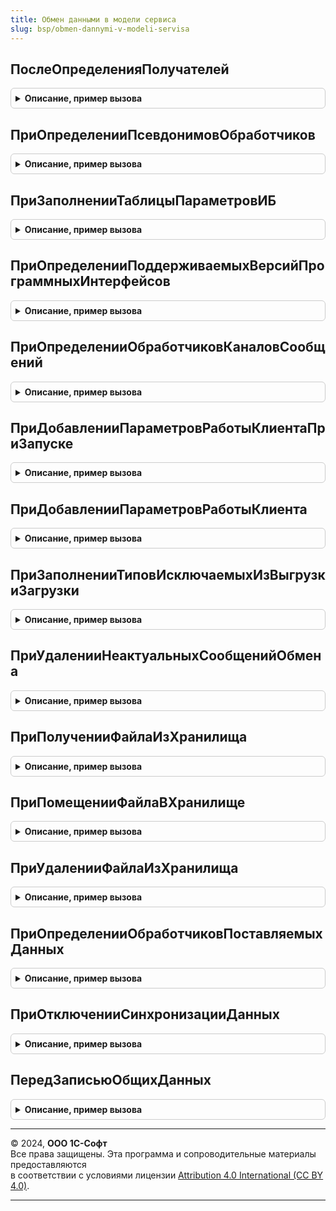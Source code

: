 ```yaml
---
title: Обмен данными в модели сервиса
slug: bsp/obmen-dannymi-v-modeli-servisa
---
```



## ПослеОпределенияПолучателей
<details style="margin: 1em 0; padding: 0.5em; border: 1px solid #ccc; border-radius: 6px;">

<summary style="font-weight: bold; cursor: pointer;">Описание, пример вызова</summary>

```bsl

// Обработчик "После определения получателей".
// Вызывается при регистрации объектов в плане обмена.
// Устанавливает константу-признак изменения данных
// и отсылает менеджеру сервиса сообщение об изменении с номером текущей области.
//
// Параметры:
//   Данные         - СправочникОбъект
//                  - ДокументОбъект - объект для получения значений реквизитов и других свойств.
//   Получатели     - Массив из ПланОбменаСсылка - узлы плана обмена.
//   ИмяПланаОбмена - Строка - имя плана обмена, как оно задано в конфигураторе.
//
Процедура ПослеОпределенияПолучателей(Данные, Получатели, ИмяПланаОбмена) Экспорт
```

Пример вызова
```bsl
ОбменДаннымиВМоделиСервиса.ПослеОпределенияПолучателей(Данные, Получатели, ИмяПланаОбмена) 
```
</details>

## ПриОпределенииПсевдонимовОбработчиков
<details style="margin: 1em 0; padding: 0.5em; border: 1px solid #ccc; border-radius: 6px;">

<summary style="font-weight: bold; cursor: pointer;">Описание, пример вызова</summary>

```bsl

// Заполняет соответствие имен методов их псевдонимам для вызова из очереди заданий.
//
// Параметры:
//   СоответствиеИменПсевдонимам - Соответствие из КлючИЗначение - имена методов и соответствующие им псевдонимы:
//     Ключ - псевдоним метода, например ОчиститьОбластьДанных
//     Значение - имя метода для вызова, например РаботаВМоделиСервиса.ОчиститьОбластьДанных
//                В качестве значения можно указать Неопределено, в этом случае считается что имя
//                совпадает с псевдонимом.
//
Процедура ПриОпределенииПсевдонимовОбработчиков(СоответствиеИменПсевдонимам) Экспорт
```

Пример вызова
```bsl
ОбменДаннымиВМоделиСервиса.ПриОпределенииПсевдонимовОбработчиков(СоответствиеИменПсевдонимам) 
```
</details>

## ПриЗаполненииТаблицыПараметровИБ
<details style="margin: 1em 0; padding: 0.5em; border: 1px solid #ccc; border-radius: 6px;">

<summary style="font-weight: bold; cursor: pointer;">Описание, пример вызова</summary>

```bsl

// Формирует список параметров ИБ.
//
// Параметры:
//   ТаблицаПараметров - ТаблицаЗначений - таблица описания параметров. Описание и состав колонок
//                                         см. РаботаВМоделиСервиса.ПолучитьТаблицуПараметровИБ().
//
Процедура ПриЗаполненииТаблицыПараметровИБ(Знач ТаблицаПараметров) Экспорт
```

Пример вызова
```bsl
ОбменДаннымиВМоделиСервиса.ПриЗаполненииТаблицыПараметровИБ(ТаблицаПараметров) 
```
</details>

## ПриОпределенииПоддерживаемыхВерсийПрограммныхИнтерфейсов
<details style="margin: 1em 0; padding: 0.5em; border: 1px solid #ccc; border-radius: 6px;">

<summary style="font-weight: bold; cursor: pointer;">Описание, пример вызова</summary>

```bsl

// Заполняет структуру массивами поддерживаемых версий всех подлежащих версионированию подсистем,
// используя в качестве ключей названия подсистем.
// Обеспечивает функциональность Web-сервиса InterfaceVersion.
// При внедрении надо поменять тело процедуры так, чтобы она возвращала актуальные наборы версий (см. пример.ниже).
//
// Параметры:
//   СтруктураПоддерживаемыхВерсий - Структура - имена подсистем и соответствующие им наборы поддерживаемых версий.
//	                                 В качестве ключа структуры выступает название подсистемы,
//                                   а в качестве значения - массив названий поддерживаемых версий.
//
// Пример:
//	 // СервисПередачиФайлов
//	 МассивВерсий = Новый Массив;
//	 МассивВерсий.Добавить("1.0.1.1");
//	 МассивВерсий.Добавить("1.0.2.1");
//	 СтруктураПоддерживаемыхВерсий.Вставить("СервисПередачиФайлов", МассивВерсий);
//	 // Конец СервисПередачиФайлов
//
Процедура ПриОпределенииПоддерживаемыхВерсийПрограммныхИнтерфейсов(Знач СтруктураПоддерживаемыхВерсий) Экспорт
```

Пример вызова
```bsl
ОбменДаннымиВМоделиСервиса.ПриОпределенииПоддерживаемыхВерсийПрограммныхИнтерфейсов(СтруктураПоддерживаемыхВерсий) 
```
</details>

## ПриОпределенииОбработчиковКаналовСообщений
<details style="margin: 1em 0; padding: 0.5em; border: 1px solid #ccc; border-radius: 6px;">

<summary style="font-weight: bold; cursor: pointer;">Описание, пример вызова</summary>

```bsl

// Получает список обработчиков сообщений, которые обрабатывают подсистемы библиотеки.
//
// Параметры:
//  Обработчики - ТаблицаЗначений - состав полей см. в ОбменСообщениями.НоваяТаблицаОбработчиковСообщений.
//
Процедура ПриОпределенииОбработчиковКаналовСообщений(Обработчики) Экспорт
```

Пример вызова
```bsl
ОбменДаннымиВМоделиСервиса.ПриОпределенииОбработчиковКаналовСообщений(Обработчики) 
```
</details>

## ПриДобавленииПараметровРаботыКлиентаПриЗапуске
<details style="margin: 1em 0; padding: 0.5em; border: 1px solid #ccc; border-radius: 6px;">

<summary style="font-weight: bold; cursor: pointer;">Описание, пример вызова</summary>

```bsl

// Добавляет параметры работы клиентской логики при запуске системы для подсистемы обмена данными в модели сервиса.
//
// Параметры:
//   Параметры - Структура - имена и значения параметров работы клиента при запуске, которые необходимо задать.
//                           Подробнее см. ОбщегоНазначенияПереопределяемый.ПриДобавленииПараметровРаботыКлиентаПриЗапуске.
//
Процедура ПриДобавленииПараметровРаботыКлиентаПриЗапуске(Параметры) Экспорт
```

Пример вызова
```bsl
ОбменДаннымиВМоделиСервиса.ПриДобавленииПараметровРаботыКлиентаПриЗапуске(Параметры) 
```
</details>

## ПриДобавленииПараметровРаботыКлиента
<details style="margin: 1em 0; padding: 0.5em; border: 1px solid #ccc; border-radius: 6px;">

<summary style="font-weight: bold; cursor: pointer;">Описание, пример вызова</summary>

```bsl

// Заполняет структуру параметров, необходимых для работы клиентского кода
// конфигурации.
//
// Параметры:
//   Параметры   - Структура - структура параметров.
//
Процедура ПриДобавленииПараметровРаботыКлиента(Параметры) Экспорт
```

Пример вызова
```bsl
ОбменДаннымиВМоделиСервиса.ПриДобавленииПараметровРаботыКлиента(Параметры) 
```
</details>

## ПриЗаполненииТиповИсключаемыхИзВыгрузкиЗагрузки
<details style="margin: 1em 0; padding: 0.5em; border: 1px solid #ccc; border-radius: 6px;">

<summary style="font-weight: bold; cursor: pointer;">Описание, пример вызова</summary>

```bsl

// Заполняет массив типов, исключаемых из выгрузки и загрузки данных.
//
// Параметры:
//   Типы - Массив из ОбъектМетаданных - объекты метаданных, исключаемые из выгрузки и загрузки.
//
Процедура ПриЗаполненииТиповИсключаемыхИзВыгрузкиЗагрузки(Типы) Экспорт
```

Пример вызова
```bsl
ОбменДаннымиВМоделиСервиса.ПриЗаполненииТиповИсключаемыхИзВыгрузкиЗагрузки(Типы) 
```
</details>

## ПриУдаленииНеактуальныхСообщенийОбмена
<details style="margin: 1em 0; padding: 0.5em; border: 1px solid #ccc; border-radius: 6px;">

<summary style="font-weight: bold; cursor: pointer;">Описание, пример вызова</summary>

```bsl

// Выполняет удаление файлов сообщений обмена, которые не были удалены из-за сбоев в работе системы.
// Удалению подлежат файлы с датой размещения более суток от текущей универсальной даты.
// Анализируется РС.СообщенияОбменаДаннымиОбластейДанных.
//
Процедура ПриУдаленииНеактуальныхСообщенийОбмена() Экспорт
```

Пример вызова
```bsl
ОбменДаннымиВМоделиСервиса.ПриУдаленииНеактуальныхСообщенийОбмена() 
```
</details>

## ПриПолученииФайлаИзХранилища
<details style="margin: 1em 0; padding: 0.5em; border: 1px solid #ccc; border-radius: 6px;">

<summary style="font-weight: bold; cursor: pointer;">Описание, пример вызова</summary>

```bsl

// Получение имени файла по его идентификатору из хранилища.
// Если файла с указанным идентификатором нет, то вызывается исключение.
// Если файл найден, то возвращается его имя, при этом удаляется информация об этом файле из хранилища.
//
// Параметры:
//  ИдентификаторФайла - УникальныйИдентификатор - идентификатор получаемого файла.
//  ИмяФайла           - Строка - имя файла, из хранилища.
//
Процедура ПриПолученииФайлаИзХранилища(Знач ИдентификаторФайла, ИмяФайла) Экспорт
```

Пример вызова
```bsl
ОбменДаннымиВМоделиСервиса.ПриПолученииФайлаИзХранилища(ИдентификаторФайла, ИмяФайла) 
```
</details>

## ПриПомещенииФайлаВХранилище
<details style="margin: 1em 0; padding: 0.5em; border: 1px solid #ccc; border-radius: 6px;">

<summary style="font-weight: bold; cursor: pointer;">Описание, пример вызова</summary>

```bsl

// Помещение файла в хранилище
//
// Параметры:
//   СтруктураЗаписи - Структура - имена и значения измерений регистра сведений "СообщенияОбменаДаннымиОбластейДанных".
//
Процедура ПриПомещенииФайлаВХранилище(Знач СтруктураЗаписи) Экспорт
```

Пример вызова
```bsl
ОбменДаннымиВМоделиСервиса.ПриПомещенииФайлаВХранилище(СтруктураЗаписи) 
```
</details>

## ПриУдаленииФайлаИзХранилища
<details style="margin: 1em 0; padding: 0.5em; border: 1px solid #ccc; border-radius: 6px;">

<summary style="font-weight: bold; cursor: pointer;">Описание, пример вызова</summary>

```bsl

// Удаление файла из хранилища
//
// Параметры:
//   СтруктураЗаписи - Структура - имена и значения измерений регистра сведений "СообщенияОбменаДаннымиОбластейДанных".
//
Процедура ПриУдаленииФайлаИзХранилища(Знач СтруктураЗаписи) Экспорт
```

Пример вызова
```bsl
ОбменДаннымиВМоделиСервиса.ПриУдаленииФайлаИзХранилища(СтруктураЗаписи) 
```
</details>

## ПриОпределенииОбработчиковПоставляемыхДанных
<details style="margin: 1em 0; padding: 0.5em; border: 1px solid #ccc; border-radius: 6px;">

<summary style="font-weight: bold; cursor: pointer;">Описание, пример вызова</summary>

```bsl

// Зарегистрировать обработчики поставляемых данных
//
// При получении уведомления о доступности новых общих данных, вызывается процедуры
// ДоступныНовыеДанные модулей, зарегистрированных через ПолучитьОбработчикиПоставляемыхДанных.
// В процедуру передается Дескриптор - ОбъектXDTO Descriptor.
//
// В случае, если ДоступныНовыеДанные устанавливает аргумент Загружать в значение Истина,
// данные загружаются, дескриптор и путь к файлу с данными передаются в процедуру
// ОбработатьНовыеДанные. Файл будет автоматически удален после завершения процедуры.
// Если в менеджере сервиса не был указан файл - значение аргумента равно Неопределено.
//
// Параметры:
//   Обработчики - ТаблицаЗначений - таблица для добавления обработчиков. Колонки:
//        * ВидДанных - Строка - код вида данных, обрабатываемый обработчиком.
//        * КодОбработчика - Строка - строка(20) - будет использоваться при восстановлении обработки данных после сбоя.
//        * Обработчик - ОбщийМодуль - модуль, содержащий следующие процедуры:
//            ДоступныНовыеДанные(Дескриптор, Загружать) Экспорт
//            ОбработатьНовыеДанные(Дескриптор, ПутьКФайлу) Экспорт
//            ОбработкаДанныхОтменена(Дескриптор) Экспорт
//
Процедура ПриОпределенииОбработчиковПоставляемыхДанных(Обработчики) Экспорт
```

Пример вызова
```bsl
ОбменДаннымиВМоделиСервиса.ПриОпределенииОбработчиковПоставляемыхДанных(Обработчики) 
```
</details>

## ПриОтключенииСинхронизацииДанных
<details style="margin: 1em 0; padding: 0.5em; border: 1px solid #ccc; border-radius: 6px;">

<summary style="font-weight: bold; cursor: pointer;">Описание, пример вызова</summary>

```bsl

// Обработчик снятия константы ИспользоватьСинхронизациюДанных.
//
// Параметры:
//  Отказ - Булево - флаг отказа отключения синхронизации данных.
//                   Если установить в значение Истина, то синхронизация отключена не будет.
//
Процедура ПриОтключенииСинхронизацииДанных(Отказ) Экспорт
```

Пример вызова
```bsl
ОбменДаннымиВМоделиСервиса.ПриОтключенииСинхронизацииДанных(Отказ) 
```
</details>

## ПередЗаписьюОбщихДанных
<details style="margin: 1em 0; padding: 0.5em; border: 1px solid #ccc; border-radius: 6px;">

<summary style="font-weight: bold; cursor: pointer;">Описание, пример вызова</summary>

```bsl

// Проверяет возможность записи неразделенных данных в Автономном рабочем месте.
// Объект нельзя записать в Автономном рабочем месте, если он одновременно соответствует следующим условиям:
//	1. Это автономное рабочее место.
//	2. Это неразделенный объект метаданных.
//	3. Этот объект входит в состав плана обмена автономной работы.
//	4. Не входит в список исключений.
//
// Параметры:
//  Объект - Произвольный - объект-источник данных
//  Отказ - Булево - флаг отказа
//
Процедура ПередЗаписьюОбщихДанных(Объект, Отказ) Экспорт
```

Пример вызова
```bsl
ОбменДаннымиВМоделиСервиса.ПередЗаписьюОбщихДанных(Объект, Отказ) 
```
</details>

---

© 2024, **ООО 1С-Софт**  
Все права защищены. Эта программа и сопроводительные материалы предоставляются  
в соответствии с условиями лицензии [Attribution 4.0 International (CC BY 4.0)](https://creativecommons.org/licenses/by/4.0/legalcode).

---
